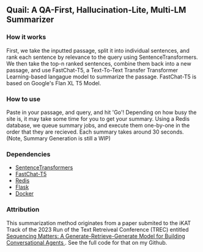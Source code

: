 ## Quail: A QA-First, Hallucination-Lite, Multi-LM Summarizer
### How it works
First, we take the inputted passage, split it into individual sentences, and rank each sentence by relevance to the query using SentenceTransformers. We then take the top-n ranked sentences, combine them back into a new passage, and use FastChat-T5, a Text-To-Text Transfer Transformer Learning-based langague model to summarize the passage. FastChat-T5 is based on Google's Flan XL T5 Model.
### How to use
Paste in your passage, and query, and hit 'Go'! Depending on how busy the site is, it may take some time for you to get your summary. Using a Redis database, we queue summary jobs, and execute them one-by-one in the order that they are recieved. Each summary takes around 30 seconds. (Note, Summary Generation is still a WIP)
### Dependencies
- [SentenceTransformers](https://www.sbert.net/)
- [FastChat-T5](https://huggingface.co/lmsys/fastchat-t5-3b-v1.0)
- [Redis](https://redis.io/)
- [Flask](https://flask.palletsprojects.com/en/3.0.x/)
- [Docker](https://www.docker.com/)
### Attribution
This summarization method originates from a paper submited to the iKAT Track of the 2023 Run of the Text Retreiveal Conference (TREC) entitled [Sequencing Matters: A Generate-Retrieve-Generate Model for Building Conversational Agents
](https://arxiv.org/abs/2311.09513). See the full code for that on my Github.
